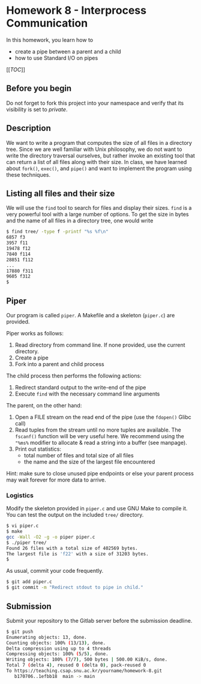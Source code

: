 # Homework 8 - Interprocess Communication

In this homework, you learn how to
*  create a pipe between a parent and a child
*  how to use Standard I/O on pipes

[[_TOC_]]



## Before you begin

Do not forget to fork this project into your namespace and verify that its visibility is set to *private*.



## Description

We want to write a program that computes the size of all files in a directory tree. Since we are well familiar with Unix philosophy, we do not want to write the directory traversal ourselves, but rather invoke an existing tool that can return a list of all files along with their size. In class, we have learned about `fork()`, `exec()`, and `pipe()` and want to implement the program using these techniques.


## Listing all files and their size

We will use the `find` tool to search for files and display their sizes. `find` is a very powerful tool with a large number of options. To get the size in bytes and the name of all files in a directory tree, one would write
```bash
$ find tree/ -type f -printf "%s %f\n"
6857 f3
3957 f11
19478 f12
7840 f114
28851 f112
...
17880 f311
9605 f312
$
```

## Piper

Our program is called `piper`. A Makefile and a skeleton (`piper.c`) are provided.

Piper works as follows:
1. Read directory from command line. If none provided, use the current directory.
2. Create a pipe
3. Fork into a parent and child process

The child process then performs the following actions:
1. Redirect standard output to the write-end of the pipe
2. Execute `find` with the necessary command line arguments

The parent, on the other hand:
1. Open a FILE stream on the read end of the pipe (use the `fdopen()` Glibc call)
2. Read tuples <size filename> from the stream until no more tuples are available. The `fscanf()` function will be very useful here. We recommend using the `"%ms%` modifier to allocate & read a string into a buffer (see manpage).
3. Print out statistics:  
   * total number of files and total size of all files
   * the name and the size of the largest file encountered


Hint: make sure to close unused pipe endpoints or else your parent process may wait forever for more data to arrive.

### Logistics

Modify the skeleton provided in `piper.c` and use GNU Make to compile it. You can test the output on the included `tree/` directory.
```bash
$ vi piper.c
$ make
gcc -Wall -O2 -g -o piper piper.c
$ ./piper tree/
Found 26 files with a total size of 402569 bytes.
The largest file is 'f22' with a size of 31203 bytes.
$
```

As usual, commit your code frequently.
```bash
$ git add piper.c
$ git commit -m "Redirect stdout to pipe in child."
```



## Submission

Submit your repository to the Gitlab server before the submission deadline.
```bash
$ git push
Enumerating objects: 13, done.
Counting objects: 100% (13/13), done.
Delta compression using up to 4 threads
Compressing objects: 100% (5/5), done.
Writing objects: 100% (7/7), 500 bytes | 500.00 KiB/s, done.
Total 7 (delta 4), reused 0 (delta 0), pack-reused 0
To https://teaching.csap.snu.ac.kr/yourname/homework-8.git
   b170706..1efbb18  main -> main
```
